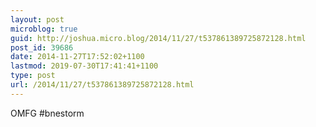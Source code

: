 ```yaml
---
layout: post
microblog: true
guid: http://joshua.micro.blog/2014/11/27/t537861389725872128.html
post_id: 39686
date: 2014-11-27T17:52:02+1100
lastmod: 2019-07-30T17:41:41+1100
type: post
url: /2014/11/27/t537861389725872128.html
---
```

OMFG #bnestorm
